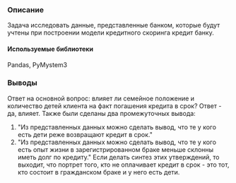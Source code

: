 ### Описание
Задача исследовать данные, представленные банком, которые будут учтены при построении модели кредитного скоринга кредит банку.

#### Используемые библиотеки
Pandas, PyMystem3

### Выводы
Ответ на основной вопрос: влияет ли семейное положение и количество детей клиента на факт погашения кредита в срок? Ответ - да, влияет. 
Также были сделаны два промежуточных вывода: 
1. "Из представленных данных можно сделать вывод, что те у кого есть дети реже возвращают кредит в срок." 
2. "Из представленных данных можно сделать вывод, что те у кого есть опыт жизни в зарегистрированном браке меньше склонны иметь долг по кредиту." 
Если делать синтез этих утверждений, то выходит, что портрет того, кто не оплачивает кредит в срок - это тот, кто состоит в гражданском браке и у него есть дети.
